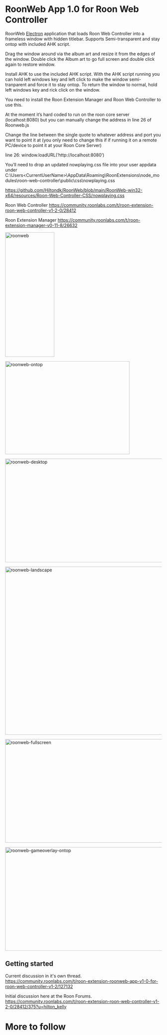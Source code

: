 # RoonWeb App 1.0 for Roon Web Controller

RoonWeb [Electron](http://electron.atom.io) application that loads Roon Web Controller into a frameless window with hidden titlebar.
Supports Semi-transparent and stay ontop with included AHK script.

Drag the window around via the album art and resize it from the edges of the window.
Double click the Album art to go full screen and double click again to restore window.

Install AHK to use the included AHK script.
With the AHK script running you can hold left windows key and left click to make the window semi-tranparent and force it to stay ontop.
To return the window to normal, hold left windows key and rick click on the window.

You need to install the Roon Extension Manager and Roon Web Controller to use this.

At the moment it’s hard coded to run on the roon core server (localhost:8080) but you can manually change the address in line 26 of Roonweb.js

Change the line between the single quote to whatever address and port you want to point it at (you only need to change this if if running it on a remote PC/device to point it at your Roon Core Server)

line 26: window.loadURL(‘http://localhost:8080’)

You’ll need to drop an updated nowplaying.css file into your user appdata under C:\Users\<CurrentUserName>\AppData\Roaming\RoonExtensions\node_modules\roon-web-controller\public\css\nowplaying.css

https://github.com/Hiltondk/RoonWeb/blob/main/RoonWeb-win32-x64/resources/Roon-Web-Controller-CSS/nowplaying.css


Roon Web Controller
https://community.roonlabs.com/t/roon-extension-roon-web-controller-v1-2-0/28412

Roon Extension Manager
https://community.roonlabs.com/t/roon-extension-manager-v0-11-8/26632

<a data-flickr-embed="true" href="https://www.flickr.com/photos/133784514@N07/50578327528/in/dateposted-public/" title="roonweb"><img src="https://live.staticflickr.com/65535/50578327528_3555f2dcfb_w.jpg" width="158" height="400" alt="roonweb"></a>

<a data-flickr-embed="true" href="https://www.flickr.com/photos/133784514@N07/50578327668/in/dateposted-public/" title="roonweb-ontop"><img src="https://live.staticflickr.com/65535/50578327668_deabab6af2_w.jpg" width="400" height="299" alt="roonweb-ontop"></a>

<a data-flickr-embed="true" href="https://www.flickr.com/photos/133784514@N07/50578327628/in/dateposted-public/" title="roonweb-desktop"><img src="https://live.staticflickr.com/65535/50578327628_f596519836_c.jpg" width="800" height="333" alt="roonweb-desktop"></a>

<a data-flickr-embed="true" href="https://www.flickr.com/photos/133784514@N07/50579096956/in/dateposted-public/" title="roonweb-landscape"><img src="https://live.staticflickr.com/65535/50579096956_5a88b2288d_c.jpg" width="800" height="540" alt="roonweb-landscape"></a>

<a data-flickr-embed="true" href="https://www.flickr.com/photos/133784514@N07/50579096886/in/dateposted-public/" title="roonweb-fullscreen"><img src="https://live.staticflickr.com/65535/50579096886_3a848b9c24_c.jpg" width="800" height="333" alt="roonweb-fullscreen"></a>

<a data-flickr-embed="true" href="https://www.flickr.com/photos/133784514@N07/50578327738/in/dateposted-public/" title="roonweb-gameoverlay-ontop"><img src="https://live.staticflickr.com/65535/50578327738_e54b5c9977_c.jpg" width="800" height="333" alt="roonweb-gameoverlay-ontop"></a>

## Getting started

Current discussion in it's own thread.
https://community.roonlabs.com/t/roon-extension-roonweb-app-v1-0-for-roon-web-controller-v1-2/127132

Initial discussion here at the Roon Forums. 
https://community.roonlabs.com/t/roon-extension-roon-web-controller-v1-2-0/28412/375?u=hilton_kelly

# More to follow
